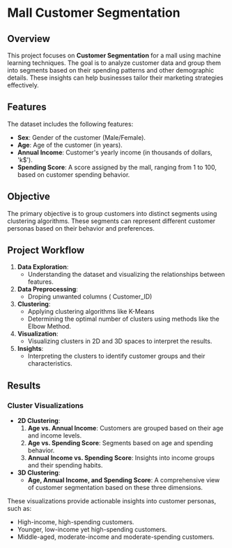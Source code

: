 # Mall Customer Segmentation

## Overview
This project focuses on **Customer Segmentation** for a mall using machine learning techniques. The goal is to analyze customer data and group them into segments based on their spending patterns and other demographic details. These insights can help businesses tailor their marketing strategies effectively.

## Features
The dataset includes the following features:
- **Sex**: Gender of the customer (Male/Female).
- **Age**: Age of the customer (in years).
- **Annual Income**: Customer's yearly income (in thousands of dollars, 'k$').
- **Spending Score**: A score assigned by the mall, ranging from 1 to 100, based on customer spending behavior.

## Objective
The primary objective is to group customers into distinct segments using clustering algorithms. These segments can represent different customer personas based on their behavior and preferences.

## Project Workflow
1. **Data Exploration**: 
   - Understanding the dataset and visualizing the relationships between features.
2. **Data Preprocessing**: 
   - Droping unwanted columns ( Customer_ID)
3. **Clustering**:
   - Applying clustering algorithms like K-Means
   - Determining the optimal number of clusters using methods like the Elbow Method.
4. **Visualization**:
   - Visualizing clusters in 2D and 3D spaces to interpret the results.
5. **Insights**:
   - Interpreting the clusters to identify customer groups and their characteristics.

## Results
### Cluster Visualizations
- **2D Clustering**:
  1. **Age vs. Annual Income**: Customers are grouped based on their age and income levels.
  2. **Age vs. Spending Score**: Segments based on age and spending behavior.
  3. **Annual Income vs. Spending Score**: Insights into income groups and their spending habits.
- **3D Clustering**:
  - **Age, Annual Income, and Spending Score**: A comprehensive view of customer segmentation based on these three dimensions.

These visualizations provide actionable insights into customer personas, such as:
- High-income, high-spending customers.
- Younger, low-income yet high-spending customers.
- Middle-aged, moderate-income and moderate-spending customers.

